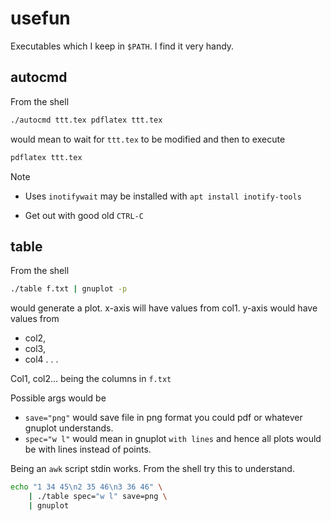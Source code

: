 # usefun

Executables which I keep in `$PATH`.
I find it very handy.

## autocmd

From the shell
```sh
./autocmd ttt.tex pdflatex ttt.tex
```
would mean to wait for `ttt.tex` to be modified
and then to execute
```sh
pdflatex ttt.tex
```

Note
* Uses `inotifywait`
 	may be installed with 
	`apt install inotify-tools`

* Get out with good old `CTRL-C`

## table

From the shell
```sh
./table f.txt | gnuplot -p
```
would generate a plot.
x-axis will have values from col1.
y-axis would have values from 
* col2,
* col3,
* col4
.
.
.

Col1, col2... being the columns in `f.txt`

Possible args would be
* `save="png"`
	would save file in png format
	you could pdf or whatever gnuplot understands.
* `spec="w l"` would mean in gnuplot `with lines`
	and hence all plots would be with lines instead
	of points.

Being an `awk` script stdin works.
From the shell try this to understand.
```sh
echo "1 34 45\n2 35 46\n3 36 46" \
	| ./table spec="w l" save=png \
	| gnuplot
```

